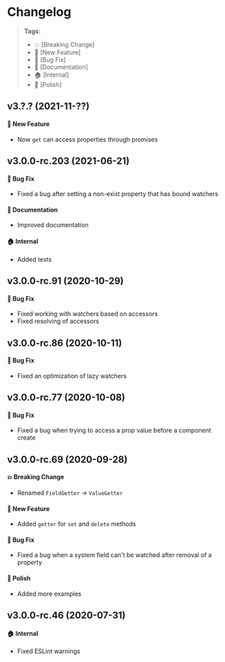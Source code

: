 Changelog
=========

> **Tags:**
> - :boom:       [Breaking Change]
> - :rocket:     [New Feature]
> - :bug:        [Bug Fix]
> - :memo:       [Documentation]
> - :house:      [Internal]
> - :nail_care:  [Polish]

## v3.?.? (2021-11-??)

#### :rocket: New Feature

* Now `get` can access properties through promises

## v3.0.0-rc.203 (2021-06-21)

#### :bug: Bug Fix

* Fixed a bug after setting a non-exist property that has bound watchers

#### :memo: Documentation

* Improved documentation

#### :house: Internal

* Added tests

## v3.0.0-rc.91 (2020-10-29)

#### :bug: Bug Fix

* Fixed working with watchers based on accessors
* Fixed resolving of accessors

## v3.0.0-rc.86 (2020-10-11)

#### :bug: Bug Fix

* Fixed an optimization of lazy watchers

## v3.0.0-rc.77 (2020-10-08)

#### :bug: Bug Fix

* Fixed a bug when trying to access a prop value before a component create

## v3.0.0-rc.69 (2020-09-28)

#### :boom: Breaking Change

* Renamed `FieldGetter` -> `ValueGetter`

#### :rocket: New Feature

* Added `getter` for `set` and `delete` methods

#### :bug: Bug Fix

* Fixed a bug when a system field can't be watched after removal of a property

#### :nail_care: Polish

* Added more examples

## v3.0.0-rc.46 (2020-07-31)

#### :house: Internal

* Fixed ESLint warnings
